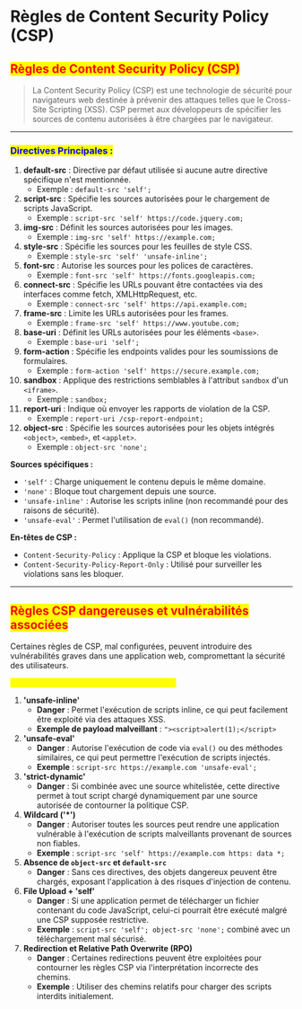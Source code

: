 # Règles de Content Security Policy (CSP)

## <mark style="color:red;">**Règles de Content Security Policy (CSP)**</mark>

> La Content Security Policy (CSP) est une technologie de sécurité pour navigateurs web destinée à prévenir des attaques telles que le Cross-Site Scripting (XSS). CSP permet aux développeurs de spécifier les sources de contenu autorisées à être chargées par le navigateur.

***

### <mark style="color:blue;">**Directives Principales :**</mark>

1. **default-src** : Directive par défaut utilisée si aucune autre directive spécifique n'est mentionnée.
   * Exemple : `default-src 'self';`
2. **script-src** : Spécifie les sources autorisées pour le chargement de scripts JavaScript.
   * Exemple : `script-src 'self' https://code.jquery.com;`
3. **img-src** : Définit les sources autorisées pour les images.
   * Exemple : `img-src 'self' https://example.com;`
4. **style-src** : Spécifie les sources pour les feuilles de style CSS.
   * Exemple : `style-src 'self' 'unsafe-inline';`
5. **font-src** : Autorise les sources pour les polices de caractères.
   * Exemple : `font-src 'self' https://fonts.googleapis.com;`
6. **connect-src** : Spécifie les URLs pouvant être contactées via des interfaces comme fetch, XMLHttpRequest, etc.
   * Exemple : `connect-src 'self' https://api.example.com;`
7. **frame-src** : Limite les URLs autorisées pour les frames.
   * Exemple : `frame-src 'self' https://www.youtube.com;`
8. **base-uri** : Définit les URLs autorisées pour les éléments `<base>`.
   * Exemple : `base-uri 'self';`
9. **form-action** : Spécifie les endpoints valides pour les soumissions de formulaires.
   * Exemple : `form-action 'self' https://secure.example.com;`
10. **sandbox** : Applique des restrictions semblables à l'attribut `sandbox` d'un `<iframe>`.
    * Exemple : `sandbox;`
11. **report-uri** : Indique où envoyer les rapports de violation de la CSP.
    * Exemple : `report-uri /csp-report-endpoint;`
12. **object-src** : Spécifie les sources autorisées pour les objets intégrés `<object>`, `<embed>`, et `<applet>`.
    * Exemple : `object-src 'none';`

**Sources spécifiques :**

* `'self'` : Charge uniquement le contenu depuis le même domaine.
* `'none'` : Bloque tout chargement depuis une source.
* `'unsafe-inline'` : Autorise les scripts inline (non recommandé pour des raisons de sécurité).
* `'unsafe-eval'` : Permet l'utilisation de `eval()` (non recommandé).

**En-têtes de CSP :**

* `Content-Security-Policy` : Applique la CSP et bloque les violations.
* `Content-Security-Policy-Report-Only` : Utilisé pour surveiller les violations sans les bloquer.

***

## <mark style="color:red;">**Règles CSP dangereuses et vulnérabilités associées**</mark>

Certaines règles de CSP, mal configurées, peuvent introduire des vulnérabilités graves dans une application web, compromettant la sécurité des utilisateurs.

<mark style="color:yellow;">**Vulnérabilités liées à certaines règles CSP :**</mark>

1. **'unsafe-inline'**
   * **Danger** : Permet l'exécution de scripts inline, ce qui peut facilement être exploité via des attaques XSS.
   * **Exemple de payload malveillant** : `"><script>alert(1);</script>`
2. **'unsafe-eval'**
   * **Danger** : Autorise l'exécution de code via `eval()` ou des méthodes similaires, ce qui peut permettre l'exécution de scripts injectés.
   * **Exemple** : `script-src https://example.com 'unsafe-eval';`
3. **'strict-dynamic'**
   * **Danger** : Si combinée avec une source whitelistée, cette directive permet à tout script chargé dynamiquement par une source autorisée de contourner la politique CSP.
4. **Wildcard ('\*')**
   * **Danger** : Autoriser toutes les sources peut rendre une application vulnérable à l'exécution de scripts malveillants provenant de sources non fiables.
   * **Exemple** : `script-src 'self' https://example.com https: data *;`
5. **Absence de `object-src` et `default-src`**
   * **Danger** : Sans ces directives, des objets dangereux peuvent être chargés, exposant l'application à des risques d'injection de contenu.
6. **File Upload + 'self'**
   * **Danger** : Si une application permet de télécharger un fichier contenant du code JavaScript, celui-ci pourrait être exécuté malgré une CSP supposée restrictive.
   * **Exemple** : `script-src 'self'; object-src 'none';` combiné avec un téléchargement mal sécurisé.
7. **Redirection et Relative Path Overwrite (RPO)**
   * **Danger** : Certaines redirections peuvent être exploitées pour contourner les règles CSP via l'interprétation incorrecte des chemins.
   * **Exemple** : Utiliser des chemins relatifs pour charger des scripts interdits initialement.
